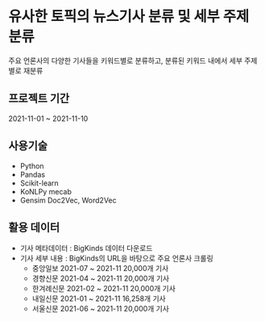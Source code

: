 # 유사한 토픽의 뉴스기사 분류 및 세부 주제 분류
주요 언론사의 다양한 기사들을 키워드별로 분류하고, 분류된 키워드 내에서 세부 주제별로 재분류     

## 프로젝트 기간
2021-11-01 ~ 2021-11-10  

## 사용기술
- Python
- Pandas
- Scikit-learn
- KoNLPy mecab
- Gensim Doc2Vec, Word2Vec

## 활용 데이터
- 기사 메타데이터 : BigKinds 데이터 다운로드
- 기사 세부 내용 : BigKinds의 URL을 바탕으로 주요 언론사 크롤링
  - 중앙일보 2021-07 ~ 2021-11 20,000개 기사
  - 경향신문 2021-04 ~ 2021-11 20,000개 기사
  - 한겨례신문 2021-02 ~ 2021-11 20,000개 기사
  - 내일신문 2021-01 ~ 2021-11 16,258개 기사
  - 서울신문 2021-06 ~ 2021-11 20,000개 기사 
